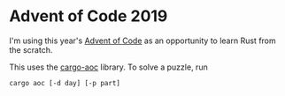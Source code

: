 # Advent of Code 2019
I'm using this year's [Advent of Code](https://adventofcode.com) as an
opportunity to learn Rust from the scratch.

This uses the [cargo-aoc](https://github.com/gobanos/cargo-aoc) library.
To solve a puzzle, run
```bash
cargo aoc [-d day] [-p part]
```
